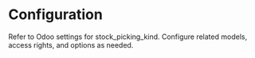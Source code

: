 # Configuration

Refer to Odoo settings for stock_picking_kind. Configure related models, access rights, and options as needed.
